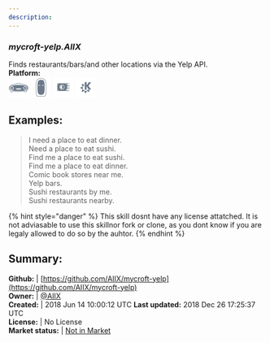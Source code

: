 ```yaml
---
description: 
---
```


### _mycroft-yelp.AIIX_  
Finds restaurants/bars/and other locations via the Yelp API.  
**Platform:**  
 ![Mark I](../.gitbook/assets/mark-1-icon.png)  ![Mark II](../.gitbook/assets/mark-2-icon.png)  ![Picroft](../.gitbook/assets/picroft-icon.png)  ![plasmoid](../.gitbook/assets/kde.png)   
## Examples:  
> I need a place to eat dinner.  
> Need a place to eat sushi.  
> Find me a place to eat sushi.  
> Find me a place to eat dinner.  
> Comic book stores near me.  
> Yelp bars.  
> Sushi restaurants by me.  
> Sushi restaurants nearby.  
  
{% hint style="danger" %}
This skill dosnt have any license attatched. It is not adviasable to use this skillnor fork or clone, as you dont know if you are legaly allowed to do so by the auhtor.
{% endhint %}
  
## Summary:  
**Github:** | [https://github.com/AIIX/mycroft-yelp](https://github.com/AIIX/mycroft-yelp)  
**Owner:** | [@AIIX](https://github.com/AIIX)  
**Created:** | 2018 Jun 14 10:00:12 UTC  **Last updated:** 2018 Dec 26 17:25:37 UTC  
**License:** | No License  
**Market status:** | [Not in Market](https://market.mycroft.ai/skill/)  
